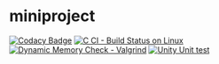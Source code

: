 # miniproject
[![Codacy Badge](https://api.codacy.com/project/badge/Grade/be12598794b044ec94342e6007550f1a)](https://app.codacy.com/gh/yasin904/miniproject?utm_source=github.com&utm_medium=referral&utm_content=yasin904/miniproject&utm_campaign=Badge_Grade_Settings)
[![C CI - Build Status on Linux](https://github.com/yasin904/miniproject/actions/workflows/c-build.yml/badge.svg)](https://github.com/yasin904/miniproject/actions/workflows/c-build.yml)
[![Dynamic Memory Check - Valgrind](https://github.com/yasin904/miniproject/actions/workflows/valgrind.yml/badge.svg)](https://github.com/yasin904/miniproject/actions/workflows/valgrind.yml)
[![Unity Unit test](https://github.com/yasin904/miniproject/actions/workflows/unity.yml/badge.svg)](https://github.com/yasin904/miniproject/actions/workflows/unity.yml)
